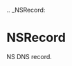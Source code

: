 [//]: # (THE CONTENT BELOW IS GENERATED. DO NOT EDIT.)
.. _NSRecord:

# NSRecord
[//]: # (ADD YOUR NOTES BELOW. THESE WILL BE PICKED EVERY TIME THE DOCS ARE REGENERATED. //end)
NS DNS record.